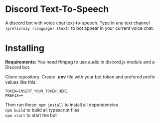 # Discord Text-To-Speech

A discord bot with voice chat text-to-speech.
Type in any text channel `(prefix)say (language) (text)` to bot appear in your current voice chat.

# Installing

**Requirements:** You need ffmpeg to use audio in discord.js module and a Discord bot.

Clone repository. Create **.env** file with your bot token and prefered prefix values like this:
```env
TOKEN=INSERT_YOUR_TOKEN_HERE
PREFIX=+
```

Then run these:
`npm install` to install all dependencies<br>
`npm build` to build all typescript files<br>
`npm start` to start the bot